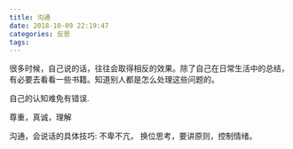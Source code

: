 ```yaml
---
title: 沟通
date: 2018-10-09 22:19:47
categories: 反思
tags:
---
```


很多时候，自己说的话，往往会取得相反的效果。除了自己在日常生活中的总结，有必要去看看一些书籍。知道别人都是怎么处理这些问题的。

自己的认知难免有错误.

尊重，真诚，理解


沟通，会说话的具体技巧:
不卑不亢， 换位思考，要讲原则，控制情绪。
